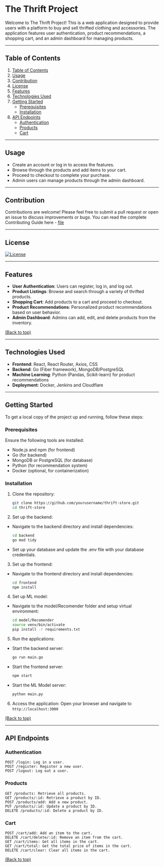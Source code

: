 # The Thrift Project

Welcome to The Thrift Project! This is a web application designed to provide users with a platform to buy and sell thrifted clothing and accessories. The application features user authentication, product recommendations, a shopping cart, and an admin dashboard for managing products.

---

## Table of Contents

1. [Table of Contents](#table-of-contents)
2. [Usage](#usage)  
3. [Contribution](#contribution)  
4. [License](#license)  
5. [Features](#features)  
6. [Technologies Used](#technologies-used)  
7. [Getting Started](#getting-started)  
    - [Prerequisites](#prerequisites)  
    - [Installation](#installation)  
8. [API Endpoints](#api-endpoints)  
    - [Authentication](#authentication)  
    - [Products](#products)  
    - [Cart](#cart)  

---

## Usage

- Create an account or log in to access the features.
- Browse through the products and add items to your cart.
- Proceed to checkout to complete your purchase.
- Admin users can manage products through the admin dashboard.

---

## Contribution
Contributions are welcome! Please feel free to submit a pull request or open an issue to discuss improvements or bugs.
You can read the complete Contributing Guide here - [file](.github/CONTRIBUTING.md)

---

## License
 [![License](https://img.shields.io/badge/License-BSD_3--Clause-blue.svg)](LICENSE)

---

## Features

- **User Authentication**: Users can register, log in, and log out.  
- **Product Listings**: Browse and search through a variety of thrifted products.  
- **Shopping Cart**: Add products to a cart and proceed to checkout.  
- **Product Recommendations**: Personalized product recommendations based on user behavior.  
- **Admin Dashboard**: Admins can add, edit, and delete products from the inventory.  

[(Back to top)](#table-of-contents)

---

## Technologies Used

- **Frontend**: React, React Router, Axios, CSS  
- **Backend**: Go (Fiber framework), MongoDB/PostgreSQL  
- **Machine Learning**: Python (Pandas, Scikit-learn) for product recommendations  
- **Deployment**: Docker, Jenkins and Cloudflare  

---

## Getting Started

To get a local copy of the project up and running, follow these steps:

### Prerequisites

Ensure the following tools are installed:  
- Node.js and npm (for frontend)  
- Go (for backend)  
- MongoDB or PostgreSQL (for database)  
- Python (for recommendation system)  
- Docker (optional, for containerization)  

### Installation

1. Clone the repository:

   ```bash
   git clone https://github.com/yourusername/thrift-store.git
   cd thrift-store
   ```

2. Set up the backend:

- Navigate to the backend directory and install dependencies:

  ``` bash
  cd backend
  go mod tidy
  ```
  
-  Set up your database and update the .env file with your database credentials.

3. Set up the frontend:

- Navigate to the frontend directory and install dependencies:

  ``` bash
  cd frontend
  npm install
  ```

4. Set up ML model:

- Navigate to the model/Recomender folder and setup virtual environment:

  ``` bash
  cd model/Recomender
  source venv/bin/activate
  pip install -r requirements.txt
  ```

5. Run the applications:

- Start the backend server:

  ``` bash
  go run main.go

  ```
- Start the frontend server:

  ``` bash
  npm start

  ```
- Start the ML Model server:

  ``` bash
  python main.py

  ```
6. Access the application:
Open your browser and navigate to `http://localhost:3000`

[(Back to top)](#table-of-contents)

---

## API Endpoints

### Authentication

    POST /login: Log in a user.
    POST /register: Register a new user.
    POST /logout: Log out a user.

### Products

    GET /products: Retrieve all products.
    GET /products/:id: Retrieve a product by ID.
    POST /products/add: Add a new product.
    PUT /products/:id: Update a product by ID.
    DELETE /products/:id: Delete a product by ID.

### Cart

    POST /cart/add: Add an item to the cart.
    DELETE /cart/delete/:id: Remove an item from the cart.
    GET /cart/items: Get all items in the cart.
    GET /cart/total: Get the total price of items in the cart.
    DELETE /cart/clear: Clear all items in the cart.
[(Back to top)](#table-of-contents)
